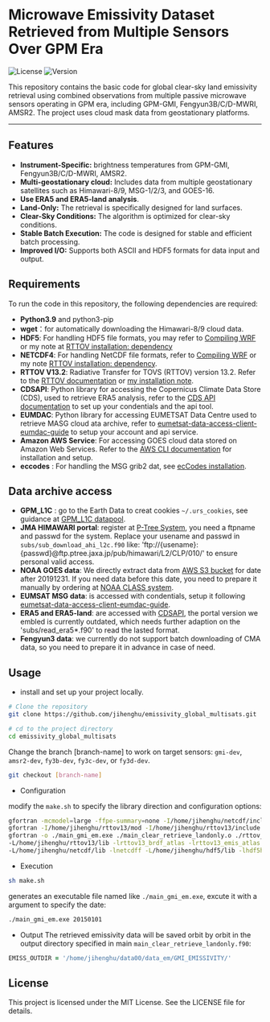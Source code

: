 # Microwave Emissivity Dataset Retrieved from Multiple Sensors Over GPM Era 

![License](https://img.shields.io/badge/license-MIT-blue.svg) <!-- Replace with your project's license -->
![Version](https://img.shields.io/badge/version-1.0-green.svg) <!-- Replace with your project's version -->

This repository contains the basic code for global clear-sky land emissivity retrieval using combined observations from multiple passive microwave sensors operating in GPM era, including GPM-GMI, Fengyun3B/C/D-MWRI, AMSR2. The project uses cloud mask data from geostationary platforms.

---

## Features
- **Instrument-Specific:** brightness temperatures from GPM-GMI, Fengyun3B/C/D-MWRI, AMSR2.
- **Multi-geostationary cloud:** Includes data from multiple geostationary satellites such as Himawari-8/9, MSG-1/2/3, and GOES-16.
- **Use ERA5 and ERA5-land analysis**.
- **Land-Only:** The retrieval is specifically designed for land surfaces.
- **Clear-Sky Conditions:** The algorithm is optimized for clear-sky conditions.
- **Stable Batch Execution:** The code is designed for stable and efficient batch processing.
- **Improved I/O:** Supports both ASCII and HDF5 formats for data input and output.
  
## Requirements
To run the code in this repository, the following dependencies are required:

- **Python3.9** and python3-pip
- **wget**：for automatically downloading the Himawari-8/9 cloud data.
- **HDF5**: For handling HDF5 file formats, you may refer to [Compiling WRF](https://www2.mmm.ucar.edu/wrf/OnLineTutorial/compilation_tutorial.php)  or my note at [RTTOV installation: dependency](https://jihenghu.github.io/research/rttov/rttov132-installlibs/)
- **NETCDF4**: For handling NetCDF file formats, refer to [Compiling WRF](https://www2.mmm.ucar.edu/wrf/OnLineTutorial/compilation_tutorial.php) or my note [RTTOV installation: dependency](https://jihenghu.github.io/research/rttov/rttov132-installlibs/).
- **RTTOV V13.2**: Radiative Transfer for TOVS (RTTOV) version 13.2. Refer to the [RTTOV documentation](https://nwp-saf.eumetsat.int/site/software/rttov/rttov-v13/) or [my installation note](https://jihenghu.github.io/research/rttov/rttov132-install/).
- **CDSAPI**: Python library for accessing the Copernicus Climate Data Store (CDS), used to retrieve ERA5 analysis, refer to the [CDS API documentation](https://cds.climate.copernicus.eu/how-to-api) to set up your condentials and the api tool.
- **EUMDAC**: Python library for accessing EUMETSAT Data Centre used to retrieve MASG cloud ata archive, refer to [eumetsat-data-access-client-eumdac-guide](https://user.eumetsat.int/resources/user-guides/eumetsat-data-access-client-eumdac-guide) to setup your account and api service.
- **Amazon AWS Service**: For accessing GOES cloud data stored on Amazon Web Services. Refer to the [AWS CLI documentation](https://docs.aws.amazon.com/cli/latest/userguide/getting-started-install.html) for installation and setup.
- **eccodes** : For handling the MSG grib2 dat, see [ecCodes installation](https://confluence.ecmwf.int/display/ECC/ecCodes+installation).

## Data archive access
- **GPM_L1C** : go to the Earth Data to creat cookies `~/.urs_cookies`, see guidance at [GPM_L1C datapool](https://gpm1.gesdisc.eosdis.nasa.gov/data/GPM_L1C/).
- **JMA HIMAWARI portal**: register at [P-Tree System](https://www.eorc.jaxa.jp/ptree/registration_top.html), you need a ftpname and passwd for the system. Replace your usename and passwd in `subs/sub_download_ahi_l2c.f90` like: 'ftp://{usename}:{passwd}@ftp.ptree.jaxa.jp/pub/himawari/L2/CLP/010/' to ensure personal valid access.
- **NOAA GOES data**: We directly extract data from [AWS S3 bucket](https://noaa-goes16.s3.amazonaws.com/index.html) for date after 20191231. If you need data before this date, you need to prepare it manually by ordering at [NOAA CLASS system](https://www.aev.class.noaa.gov/saa/products/welcome).
- **EUMSAT MSG data**: is accessed with condentials, setup it following [eumetsat-data-access-client-eumdac-guide](https://user.eumetsat.int/resources/user-guides/eumetsat-data-access-client-eumdac-guide).
- **ERA5 and ERA5-land**:  are accessed with [CDSAPI](https://cds.climate.copernicus.eu/how-to-api), the portal version we embled is currently outdated, which needs further adaption on the 'subs/read_era5*.f90' to read the lasted format.
- **Fengyun3 data**: we currently do not support batch downloading of CMA data, so you need to prepare it in advance in case of need.

## Usage
- install and set up your project locally.

```bash
# Clone the repository
git clone https://github.com/jihenghu/emissivity_global_multisats.git

# cd to the project directory
cd emissivity_global_multisats
```

Change the branch [branch-name] to work on target sensors: `gmi-dev`, `amsr2-dev`, `fy3b-dev`, `fy3c-dev`, or `fy3d-dev`.

```bash
git checkout [branch-name]
```

- Configuration

modify the `make.sh` to specify the library direction and configuration options:

```sh make.sh
gfortran -mcmodel=large -ffpe-summary=none -I/home/jihenghu/netcdf/include -I/home/jihenghu/hdf5/include -I/home/jihenghu/eccodes/include -L/home/jihenghu/netcdf/lib -lnetcdff -lnetcdf  -L/home/jihenghu/hdf5/lib -lhdf5_fortran -L/home/jihenghu/eccodes/lib64 -leccodes_f90 -leccodes  -c main_clear_retrieve_landonly.f90 -o ./main_clear_retrieve_landonly.o
gfortran -I/home/jihenghu/rttov13/mod -I/home/jihenghu/rttov13/include -fPIC -O3 -fopenmp -ffree-line-length-none  -c rttov_retrieve_gmi_emiss_clearsky.f90 -o ./rttov_retrieve_gmi_emiss_clearsky.o
gfortran -o ./main_gmi_em.exe ./main_clear_retrieve_landonly.o ./rttov_retrieve_gmi_emiss_clearsky.o \
-L/home/jihenghu/rttov13/lib -lrttov13_brdf_atlas -lrttov13_emis_atlas -lrttov13_mw_scatt -lrttov13_other -lrttov13_coef_io -lrttov13_hdf -lrttov13_parallel -lrttov13_main  \
-L/home/jihenghu/netcdf/lib -lnetcdff -L/home/jihenghu/hdf5/lib -lhdf5hl_fortran -lhdf5_hl -lhdf5_fortran -lhdf5 -lz -fopenmp -L/home/jihenghu/eccodes/lib64 -leccodes_f90 -leccodes
```
- Execution
```bash
sh make.sh
```
generates an executable file named like `./main_gmi_em.exe`, excute it with a argument to specify the date:

```bash
./main_gmi_em.exe 20150101
```

- Output
The retrieved emissivity data will be saved orbit by orbit in the output directory specified in main `main_clear_retrieve_landonly.f90`:
```f90 main_clear_retrieve_landonly.f90
EMISS_OUTDIR = '/home/jihenghu/data00/data_em/GMI_EMISSIVITY/'
```

## License
This project is licensed under the MIT License. See the LICENSE file for details.
